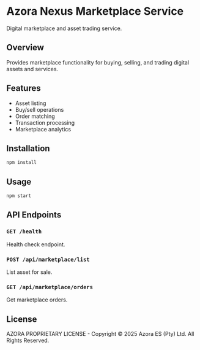 # Azora Nexus Marketplace Service

Digital marketplace and asset trading service.

## Overview

Provides marketplace functionality for buying, selling, and trading digital assets and services.

## Features

- Asset listing
- Buy/sell operations
- Order matching
- Transaction processing
- Marketplace analytics

## Installation

```bash
npm install
```

## Usage

```bash
npm start
```

## API Endpoints

### `GET /health`
Health check endpoint.

### `POST /api/marketplace/list`
List asset for sale.

### `GET /api/marketplace/orders`
Get marketplace orders.

## License

AZORA PROPRIETARY LICENSE - Copyright © 2025 Azora ES (Pty) Ltd. All Rights Reserved.

